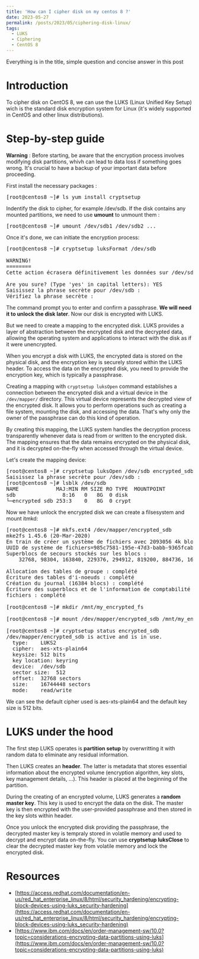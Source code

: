 ```yaml
---
title: 'How can I cipher disk on my centos 8 ?'
date: 2023-05-27
permalink: /posts/2023/05/ciphering-disk-linux/
tags:
  - LUKS
  - Ciphering
  - CentOS 8
---
```


Everything is in the title, simple question and concise answer in this post

Introduction
======
To cipher disk on CentOS 8, we can use the LUKS (Linux Unified Key Setup) wich is the standard disk encryption system for Linux (it's widely supported in CentOS and other linux distributions).

Step-by-step guide
======
**Warning** : Before starting, be aware that the encryption process involves modifying disk partitions, whivh can lead to data loss if something goes wrong. It's crucial to have a backup of your important data before proceeding.

First install the necessary packages :
<pre>
[root@centos8 ~]# ls yum install cryptsetup
</pre>

Indentify the disk to cipher, for example /dev/sdb.
If the disk contains any mounted partitions, we need to use **umount** to unmount them :
<pre>
[root@centos8 ~]# umount /dev/sdb1 /dev/sdb2 ...
</pre>

Once it's done, we can initiate the encryption process: 
<pre>
[root@centos8 ~]# cryptsetup luksFormat /dev/sdb

WARNING!
========
Cette action écrasera définitivement les données sur /dev/sdb.

Are you sure? (Type 'yes' in capital letters): YES
Saisissez la phrase secrète pour /dev/sdb : 
Vérifiez la phrase secrète : 
</pre>

The command prompt you to enter and confirm a passphrase. **We will need it to unlock the disk later**.
Now our disk is encrypted with LUKS.

But we need to create a mapping to the encrypted disk. LUKS provides a layer of abstraction between the encrypted disk and the decrypted data, allowing the operating system and applications to interact with the disk as if it were unencrypted.

When you encrypt a disk with LUKS, the encrypted data is stored on the physical disk, and the encryption key is securely stored within the LUKS header. To access the data on the encrypted disk, you need to provide the encryption key, which is typically a passphrase. 

Creating a mapping with `cryptsetup luksOpen` command establishes a connection between the encrypted disk and a virtual device in the `/dev/mapper/` directory. This virtual device represents the decrypted view of the encrypted disk. It allows you to perform operations such as creating a file system, mounting the disk, and accessing the data. That's why only the owner of the passphrase can do this kind of operation.

By creating this mapping, the LUKS system handles the decryption process transparently whenever data is read from or written to the encrypted disk. The mapping ensures that the data remains encrypted on the physical disk, and it is decrypted on-the-fly when accessed through the virtual device. 

Let's create the mapping device:
<pre>
[root@centos8 ~]# cryptsetup luksOpen /dev/sdb encrypted_sdb
Saisissez la phrase secrète pour /dev/sdb :
[root@centos8 ~]# lsblk /dev/sdb
NAME            MAJ:MIN RM SIZE RO TYPE  MOUNTPOINT
sdb               8:16   0   8G  0 disk  
└─encrypted_sdb 253:3    0   8G  0 crypt 
</pre>

Now we have unlock the encrypted disk we can create a filsesystem and mount itmkd:
<pre>
[root@centos8 ~]# mkfs.ext4 /dev/mapper/encrypted_sdb 
mke2fs 1.45.6 (20-Mar-2020)
En train de créer un système de fichiers avec 2093056 4k blocs et 523264 i-noeuds.
UUID de système de fichiers=985c7581-195e-47d3-babb-9365fcabec03
Superblocs de secours stockés sur les blocs : 
	32768, 98304, 163840, 229376, 294912, 819200, 884736, 1605632

Allocation des tables de groupe : complété                        
Écriture des tables d'i-noeuds : complété                        
Création du journal (16384 blocs) : complété
Écriture des superblocs et de l'information de comptabilité du système de
fichiers : complété

[root@centos8 ~]# mkdir /mnt/my_encrypted_fs

[root@centos8 ~]# mount /dev/mapper/encrypted_sdb /mnt/my_encrypted_fs/

[root@centos8 ~]# cryptsetup status encrypted_sdb 
/dev/mapper/encrypted_sdb is active and is in use.
  type:    LUKS2
  cipher:  aes-xts-plain64
  keysize: 512 bits
  key location: keyring
  device:  /dev/sdb
  sector size:  512
  offset:  32768 sectors
  size:    16744448 sectors
  mode:    read/write
</pre>

We can see the default cipher used is aes-xts-plain64 and the default key size is 512 bits.

LUKS under the hood
======
The first step LUKS operates is **partition setup** by overwritting it with random data to eliminate any residual information.

Then LUKS creates an **header**. The latter is metadata that stores essential information about the encrypted volume (encryption algorithm, key slots, key management details, ...). This header is placed at the beginning of the partition.

During the creating of an encrypted volume, LUKS generates a **random master key**. This key is used to encrypt the data on the disk. The master key is then encrypted with the user-provided passphrase and then stored in the key slots within header.

Once you unlock the encrypted disk providing the passphrase, the decrypted master key is tempraly stored in volatile memory and used to decrypt and encrypt data on-the-fly. You can use **cryptsetup luksClose** to clear the decrypted master key from volatile memory and lock the encrypted disk.

Resources
======
- [https://access.redhat.com/documentation/en-us/red_hat_enterprise_linux/8/html/security_hardening/encrypting-block-devices-using-luks_security-hardening](https://access.redhat.com/documentation/en-us/red_hat_enterprise_linux/8/html/security_hardening/encrypting-block-devices-using-luks_security-hardening)
- [https://www.ibm.com/docs/en/order-management-sw/10.0?topic=considerations-encrypting-data-partitions-using-luks](https://www.ibm.com/docs/en/order-management-sw/10.0?topic=considerations-encrypting-data-partitions-using-luks)
